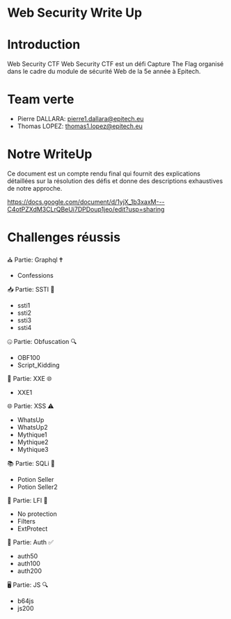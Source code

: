 
# Web Security Write Up

# Introduction
Web Security CTF Web Security CTF est un défi Capture The Flag organisé dans le cadre du module de sécurité Web de la 5e année à Epitech.



# Team verte
- Pierre DALLARA: pierre1.dallara@epitech.eu
- Thomas LOPEZ: thomas1.lopez@epitech.eu



# Notre WriteUp
Ce document est un compte rendu final qui fournit des explications détaillées sur la résolution des défis et donne des descriptions exhaustives de notre approche.

https://docs.google.com/document/d/1yjX_1b3xaxM---C4otPZXdM3CLrQBeUi7DPDoup1jeo/edit?usp=sharing



# Challenges réussis

⛪ Partie: Graphql 🕇
- Confessions

📥 Partie: SSTI 🧬
- ssti1
- ssti2
- ssti3
- ssti4

🤐 Partie: Obfuscation 🔍
- OBF100
- Script_Kidding

📄 Partie: XXE 🌐
- XXE1

🌐 Partie: XSS ⚠️
- WhatsUp
- WhatsUp2
- Mythique1
- Mythique2
- Mythique3

📚 Partie: SQLi 💉
- Potion Seller
- Potion Seller2

📂 Partie: LFI 🔗
- No protection
- Filters
- ExtProtect

🔐 Partie: Auth ✅
- auth50
- auth100
- auth200

🖥️ Partie: JS 🔍
- b64js
- js200

